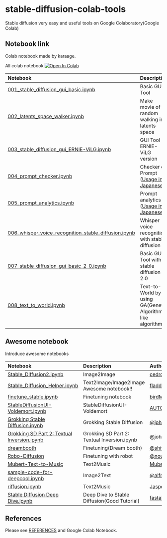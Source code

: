 # stable-diffusion-colab-tools
Stable diffusion very easy and useful tools on Google Colaboratory(Google Colab)


## Notebook link
Colab notebook made by karaage.

All colab notebook
[![Open In Colab](https://colab.research.google.com/assets/colab-badge.svg)](https://colab.research.google.com/github/karaage0703/stable-diffusion-colab-tools/blob/main)

| Notebook  | Description |
|:-|:-|
| [001_stable_diffusion_gui_basic.ipynb](001_stable_diffusion_gui_basic.ipynb)  | Basic GUI Tool |
| [002_latents_space_walker.ipynb](002_latents_space_walker.ipynb)  | Make movie of random walking in latents space |
| [003_stable_diffusion_gui_ERNIE-ViLG.ipynb](./003_stable_diffusion_gui_ERNIE_ViLG.ipynb)  | GUI Tool ERNIE-ViLG version |
| [004_prompt_checker.ipynb](./004_prompt_checker.ipynb)  | Checker of Prompt ([Usage in Japanese](https://zenn.dev/karaage0703/articles/0c15cc7a86eae1)) |
| [005_prompt_analytics.ipynb](./005_prompt_analytics.ipynb)  | Prompt analytics ([Usage in Japanese](https://zenn.dev/karaage0703/articles/d4b4bbf4a04cb6)) |
| [006_whisper_voice_recognition_stable_diffusion.ipynb](./006_whisper_voice_recognition_stable_diffusion.ipynb)  | Whisper voice recognition with stable diffusion |
| [007_stable_diffusion_gui_basic_2_0.ipynb](./007_stable_diffusion_gui_basic_2_0.ipynb)  | Basic GUI Tool with stable diffusion 2.0 |
| [008_text_to_world.ipynb](./008_text_to_world.ipynb)  | Text-to-World by using GA(Genetic Algorithm) like algorithm |


## Awesome notebook
Introduce awesome notebooks

| Notebook  | Description | Author |
|:-|:-|:-|
| [Stable_Diffusion2.ipynb](https://github.com/cedro3/others2/blob/main/Stable_Diffusion2.ipynb)  | Image2Image | [cedro3](https://github.com/cedro3) |
| [Stable_Diffusion_Helper.ipynb](https://github.com/fladdict/stable-diffusion/blob/main/Stable_Diffusion_Helper.ipynb)  | Text2Image/Image2Image Awesome notebook!! | [fladdict](https://twitter.com/fladdict) |
| [finetune_stable.ipynb](https://colab.research.google.com/drive/1Zqeig0Aap-wdmTPDXqDQIHwt5kxYmN5R?usp=sharing)  | Finetuning notebook | [birdMan](https://twitter.com/birdMan710Nika) |
| [StableDiffusionUI-Voldemort.ipynb](https://colab.research.google.com/drive/1Iy-xW9t1-OQWhb0hNxueGij8phCyluOh)  | StableDiffusionUI-Voldemort | [AUTOMATIC1111](https://github.com/AUTOMATIC1111) |
| [Grokking Stable Diffusion.ipynb](https://colab.research.google.com/drive/1dlgggNa5Mz8sEAGU0wFCHhGLFooW_pf1?usp=sharing)  | Grokking Stable Diffusion | [@johnowhitaker](https://twitter.com/johnowhitaker) |
| [Grokking SD Part 2: Textual Inversion.ipynb](https://colab.research.google.com/drive/1RTHDzE-otzmZOuy8w1WEOxmn9pNcEz3u?usp=sharing)  | Grokking SD Part 2: Textual Inversion.ipynb | [@johnowhitaker](https://twitter.com/johnowhitaker) |
| [dreambooth](https://github.com/ShivamShrirao/diffusers/tree/main/examples/dreambooth)  | Finetuning(Dream booth) | [@shivamshrirao](https://twitter.com/ShivamShrirao) |
| [Robo-Diffusion](https://github.com/nousr/robo-diffusion)  | Finetuning with robot | [@nousr_](https://twitter.com/nousr_) |
| [Mubert-Text-to-Music](https://github.com/MubertAI/Mubert-Text-to-Music) | Text2Music | [Mubert](https://github.com/MubertAI) | 
| [sample-code-for-deepcool.ipynb](https://colab.research.google.com/gist/alfredplpl/729f78163bc55e531cdebe801438f340/sample-code-for-deepcool.ipynb) | Image2Text | [@alfredplpl](https://twitter.com/alfredplpl) | 
| [riffusion.ipynb](https://colab.research.google.com/drive/1FhH3HlN8Ps_Pr9OR6Qcfbfz7utDvICl0?usp=sharing) | Text2Music | [Jasper](https://twitter.com/0xjasper) | 
| [Stable Diffusion Deep Dive.ipynb](https://github.com/fastai/diffusion-nbs/blob/master/Stable%20Diffusion%20Deep%20Dive.ipynb) | Deep Dive to Stable Diffusion(Good Tutorial) | [fastai](https://github.com/fastai) | 



## References

Please see [REFERENCES](REFERENCES.md) and Google Colab Notebook.
